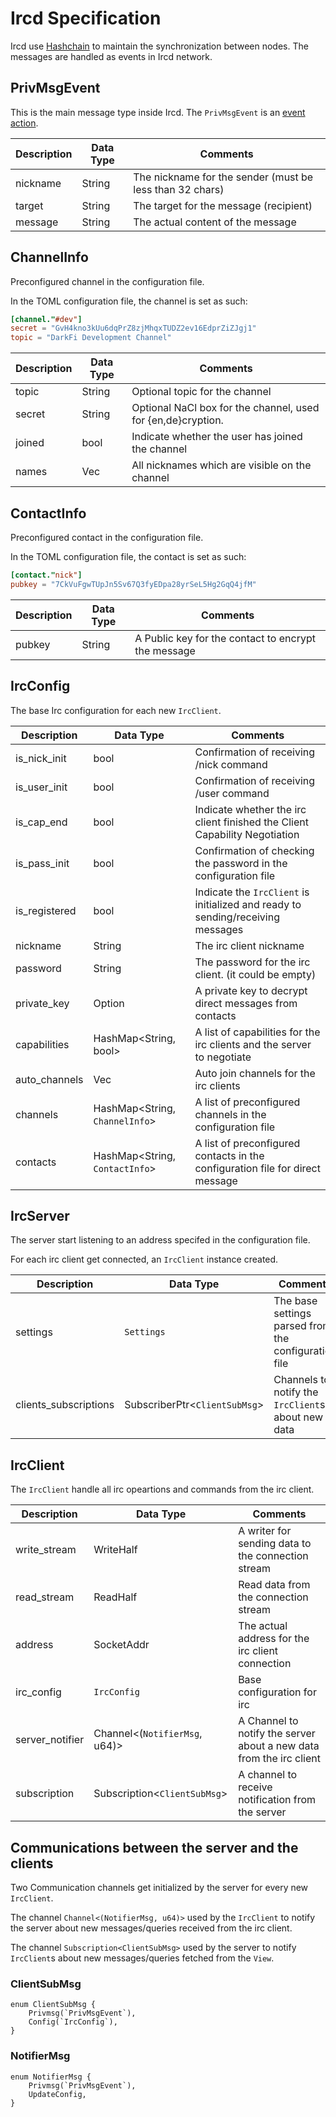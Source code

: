 
# Ircd Specification

Ircd use [Hashchain](https://darkrenaissance.github.io/darkfi/misc/hashchain/hashchain.html)
to maintain the synchronization between nodes. The messages are handled as
events in Ircd network.


## PrivMsgEvent

This is the main message type inside Ircd. The `PrivMsgEvent` is an
[event action](https://darkrenaissance.github.io/darkfi/misc/hashchain/hashchain.html#eventaction).


| Description	| Data Type		| Comments																	| 
|-------------- |-------------- | ------------------------------------------------------------------------- |
| nickname		| String		| The nickname for the sender (must be less than 32 chars)					|
| target		| String		| The target for the message (recipient)									|
| message		| String		| The actual content of the message											|

## ChannelInfo

Preconfigured channel in the configuration file.

In the TOML configuration file, the channel is set as such:

```toml
[channel."#dev"]
secret = "GvH4kno3kUu6dqPrZ8zjMhqxTUDZ2ev16EdprZiZJgj1"
topic = "DarkFi Development Channel"
```

| Description	| Data Type		| Comments																	|
|-------------- |-------------- | ------------------------------------------------------------------------- |
| topic			| String		| Optional topic for the channel											|
| secret		| String		| Optional NaCl box for the channel, used for {en,de}cryption.				|
| joined		| bool			| Indicate whether the user has joined the channel							|
| names			| Vec<String>	| All nicknames which are visible on the channel							|


## ContactInfo

Preconfigured contact in the configuration file.

In the TOML configuration file, the contact is set as such:

```toml
[contact."nick"]
pubkey = "7CkVuFgwTUpJn5Sv67Q3fyEDpa28yrSeL5Hg2GqQ4jfM"
```

| Description	| Data Type		| Comments												|
|-------------- |-------------- | ----------------------------------------------------- |
| pubkey		| String		| A Public key for the contact to encrypt the message	|

## IrcConfig

The base Irc configuration for each new `IrcClient`.

| Description	| Data Type						  | Comments																		|
|-------------- |-------------------------------- | ------------------------------------------------------------------------------- |
| is_nick_init	| bool							  | Confirmation of receiving /nick command											|
| is_user_init	| bool							  | Confirmation of receiving /user command											|
| is_cap_end	| bool							  | Indicate whether the irc client finished the Client Capability Negotiation		|
| is_pass_init	| bool							  | Confirmation of checking the password in the configuration file					|
| is_registered | bool							  | Indicate the `IrcClient` is initialized and ready to sending/receiving messages	|
| nickname		| String						  | The irc client nickname															|
| password		| String						  | The password for the irc client. (it could be empty)							|
| private_key	| Option<String>				  | A private key to decrypt direct messages from contacts							|
| capabilities	| HashMap<String, bool>			  | A list of capabilities for the irc clients and the server to negotiate			|
| auto_channels	| Vec<String>					  | Auto join channels for the irc clients											|
| channels		| HashMap<String, `ChannelInfo`>  | A list of preconfigured channels in the configuration file						|
| contacts		| HashMap<String, `ContactInfo`>  | A list of preconfigured contacts in the configuration file for direct message	|

## IrcServer

The server start listening to an address specifed in the configuration file. 

For each irc client get connected, an `IrcClient` instance created.

| Description				| Data Type						| Comments												|
|-------------------------- |------------------------------ | ----------------------------------------------------- |
| settings					| `Settings`					| The base settings parsed from the configuration file  |
| clients_subscriptions		| SubscriberPtr<`ClientSubMsg`> | Channels to notify the `IrcClient`s about new data	|

##  IrcClient

The `IrcClient` handle all irc opeartions and commands from the irc client.

| Description		| Data Type							| Comments																	|
|-------------------------- |------------------------------ | ----------------------------------------------------- |
| write_stream		| WriteHalf<Stream>					| A writer for sending data to the connection stream						|
| read_stream		| ReadHalf<Stream>					| Read data from the connection stream										|
| address			| SocketAddr						| The actual address for the irc client connection							|
| irc_config		| `IrcConfig`						| Base configuration for irc												|
| server_notifier 	| Channel<(`NotifierMsg`, u64)> 	| A Channel to notify the server about a new data from the irc client		|
| subscription 		| Subscription<`ClientSubMsg`> 		| A channel to receive notification from the server 						|


## Communications between the server and the clients

Two Communication channels get initialized by the server for every new `IrcClient`. 

The channel `Channel<(NotifierMsg, u64)>` used  by the `IrcClient` to
notify the server about new messages/queries received from the irc client.

The channel `Subscription<ClientSubMsg>` used by the server to notify
`IrcClient`s about new messages/queries fetched from the `View`. 

### ClientSubMsg

	enum ClientSubMsg {
		Privmsg(`PrivMsgEvent`),
		Config(`IrcConfig`),	
	}

### NotifierMsg 

	enum NotifierMsg {
		Privmsg(`PrivMsgEvent`),
		UpdateConfig,
	}




